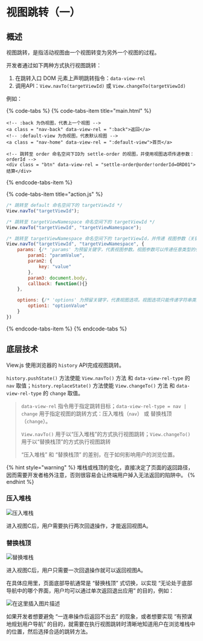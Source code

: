 # 视图跳转（一）

## 概述

视图跳转，是指活动视图由一个视图转变为另外一个视图的过程。

开发者通过如下两种方式执行视图跳转：

1. 在跳转入口 DOM 元素上声明跳转指令：`data-view-rel`
2. 调用API：`View.navTo(targetViewId)` 或 `View.changeTo(targetViewId)`

例如：

{% code-tabs %}
{% code-tabs-item title="main.html" %}
```
<!-- :back 为伪视图，代表上一个视图 -->
<a class = "nav-back" data-view-rel = ":back">返回</a>
<!-- :default-view 为伪视图，代表默认视图 -->
<a class = "nav-home" data-view-rel = ":default-view">首页</a>

<!-- 跳转至 order 命名空间下ID为 settle-order 的视图，并使用视图选项传递参数：orderId -->
<div class = "btn" data-view-rel = "settle-order@order!orderId=ORD01">结算</div>
```
{% endcode-tabs-item %}

{% code-tabs-item title="action.js" %}
```javascript
/* 跳转至 default 命名空间下的 targetViewId */
View.navTo("targetViewId");

/* 跳转至 targetViewNamespace 命名空间下的 targetViewId */
View.navTo("targetViewId", "targetViewNamespace");

/* 跳转至 targetViewNamespace 命名空间下的 targetViewId，并传递 视图参数（关键字：params） 和 视图选项（options） */
View.navTo("targetViewId", "targetViewNamespace", {
    params: {/* 'params' 为预留关键字，代表视图参数。视图参数可以传递任意类型的参数，但刷新后丢失 */
        param1: "paramValue",
        param2: {
            key: "value"
        },
        param3: document.body,
        callback: function(){}
    },

    options: {/* 'options' 为预留关键字，代表视图选项。视图选项只能传递字符串类型的参数，刷新后不会丢失 */
        option1: "optionValue"
    }
})
```
{% endcode-tabs-item %}
{% endcode-tabs %}

## 底层技术

View.js 使用浏览器的 `history` API完成视图跳转。

`history.pushState()` 方法使能 `View.navTo()` 方法 和 `data-view-rel-type` 的 `nav` 取值；`history.replaceState()` 方法使能 `View.changeTo()` 方法 和 `data-view-rel-type` 的 `change` 取值。

> `data-view-rel` 指令用于指定跳转目标；`data-view-rel-type = nav | change` 用于指定视图的跳转方式：压入堆栈（`nav`） 或 替换栈顶（`change`）。
>
> `View.navTo()` 用于以“压入堆栈”的方式执行视图跳转；`View.changeTo()` 用于以“替换栈顶”的方式执行视图跳转
>
> “压入堆栈” 和 “替换栈顶” 的差别，在于如何影响用户的浏览位置。

{% hint style="warning" %}
堆栈或栈顶的变化，直接决定了页面的返回路径，因而需要开发者格外注意，否则很容易会让终端用户掉入无法返回的陷阱中。
{% endhint %}

### 压入堆栈

![&#x538B;&#x5165;&#x5806;&#x6808;](https://img-blog.csdnimg.cn/20181227133026900.png)

进入视图C后，用户需要执行两次回退操作，才能返回视图A。

### 替换栈顶

![&#x66FF;&#x6362;&#x5806;&#x6808;](https://img-blog.csdnimg.cn/20181227133127491.png)

进入视图C后，用户只需要一次回退操作就可以返回视图A。

在具体应用里，页面底部导航通常是 “替换栈顶” 式切换，以实现 “无论处于底部导航中的哪个界面，用户均可以通过单次返回退出应用” 的目的，例如：

![&#x5728;&#x8FD9;&#x91CC;&#x63D2;&#x5165;&#x56FE;&#x7247;&#x63CF;&#x8FF0;](https://img-blog.csdnimg.cn/20190804123239952.gif)

如果开发者想要避免 “一连串操作后返回不出去” 的现象，或者想要实现 “有预谋地规划用户导航” 的目的，就需要在执行视图跳转时清晰地知道用户在浏览堆栈中的位置，然后选择合适的跳转方法。

